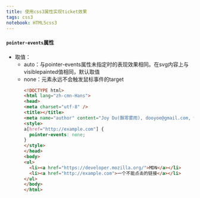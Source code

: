 ```yaml
---
title: 使用css3属性实现ticket效果
tags: css3
notebook: HTML5css3
---
```

#### `pointer-events`属性
  - 取值： 
    - auto：与pointer-events属性未指定时的表现效果相同。在svg内容上与visiblepainted值相同，默认取值
    - none：元素永远不会触发鼠标事件的target
      ```html 
      <!DOCTYPE html>
      <html lang="zh-cmn-Hans">
      <head>
      <meta charset="utf-8" />
      <title></title>
      <meta name="author" content="Joy Du(飘零雾雨), dooyoe@gmail.com, www.doyoe.com" />
      <style>
      a[href="http://example.com"] {
        pointer-events: none;
      }
      </style>
      </head>
      <body>
      <ul>
        <li><a href="https://developer.mozilla.org/">MDN</a></li>
        <li><a href="http://example.com">一个不能点击的链接</a></li>
      </ul>
      </body>
      </html>
      ```